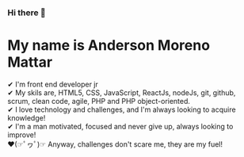 ### Hi there 👋

# My name is Anderson Moreno Mattar

✔ I'm front end developer jr
<br>
✔ My skils are, HTML5, CSS, JavaScript, ReactJs, nodeJs, git, github, scrum, clean code, agile, PHP and PHP object-oriented.
<br>
✔ I love technology and challenges, and I'm always looking to acquire knowledge!
<br>
✔ I'm a man motivated, focused and never give up, always looking to improve!
<br>
❤(☞ﾟヮﾟ)☞ Anyway, challenges don't scare me, they are my fuel!

